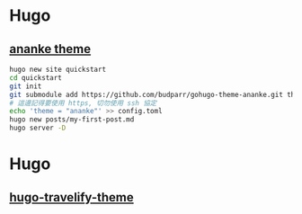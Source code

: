 # Hugo

## [ananke theme](https://github.com/budparr/gohugo-theme-ananke)

```sh
hugo new site quickstart
cd quickstart
git init
git submodule add https://github.com/budparr/gohugo-theme-ananke.git themes/ananke
# 這邊記得要使用 https, 切勿使用 ssh 協定
echo 'theme = "ananke"' >> config.toml
hugo new posts/my-first-post.md
hugo server -D
```

# Hugo

## [hugo-travelify-theme](https://github.com/balaramadurai/hugo-travelify-theme)

